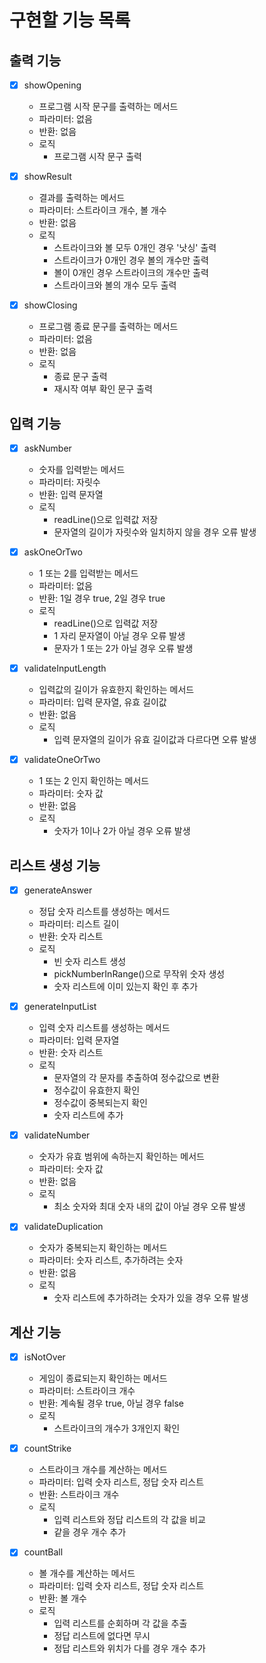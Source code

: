 # 구현할 기능 목록

## 출력 기능

- [x] showOpening
    - 프로그램 시작 문구를 출력하는 메서드
    - 파라미터: 없음
    - 반환: 없음
    - 로직
        - 프로그램 시작 문구 출력


- [x] showResult
    - 결과를 출력하는 메서드
    - 파라미터: 스트라이크 개수, 볼 개수
    - 반환: 없음
    - 로직
        - 스트라이크와 볼 모두 0개인 경우 '낫싱' 출력
        - 스트라이크가 0개인 경우 볼의 개수만 출력
        - 볼이 0개인 경우 스트라이크의 개수만 출력
        - 스트라이크와 볼의 개수 모두 출력


- [x] showClosing
    - 프로그램 종료 문구를 출력하는 메서드
    - 파라미터: 없음
    - 반환: 없음
    - 로직
        - 종료 문구 출력
        - 재시작 여부 확인 문구 출력

## 입력 기능

- [x] askNumber
    - 숫자를 입력받는 메서드
    - 파라미터: 자릿수
    - 반환: 입력 문자열
    - 로직
        - readLine()으로 입력값 저장
        - 문자열의 길이가 자릿수와 일치하지 않을 경우 오류 발생


- [x] askOneOrTwo
    - 1 또는 2를 입력받는 메서드
    - 파라미터: 없음
    - 반환: 1일 경우 true, 2일 경우 true
    - 로직
        - readLine()으로 입력값 저장
        - 1 자리 문자열이 아닐 경우 오류 발생
        - 문자가 1 또는 2가 아닐 경우 오류 발생


- [x] validateInputLength
    - 입력값의 길이가 유효한지 확인하는 메서드
    - 파라미터: 입력 문자열, 유효 길이값
    - 반환: 없음
    - 로직
        - 입력 문자열의 길이가 유효 길이값과 다르다면 오류 발생


- [x] validateOneOrTwo
    - 1 또는 2 인지 확인하는 메서드
    - 파라미터: 숫자 값
    - 반환: 없음
    - 로직
        - 숫자가 1이나 2가 아닐 경우 오류 발생

## 리스트 생성 기능

- [x] generateAnswer
    - 정답 숫자 리스트를 생성하는 메서드
    - 파라미터: 리스트 길이
    - 반환: 숫자 리스트
    - 로직
        - 빈 숫자 리스트 생성
        - pickNumberInRange()으로 무작위 숫자 생성
        - 숫자 리스트에 이미 있는지 확인 후 추가


- [x] generateInputList
    - 입력 숫자 리스트를 생성하는 메서드
    - 파라미터: 입력 문자열
    - 반환: 숫자 리스트
    - 로직
        - 문자열의 각 문자를 추출하여 정수값으로 변환
        - 정수값이 유효한지 확인
        - 정수값이 중복되는지 확인
        - 숫자 리스트에 추가


- [x] validateNumber
    - 숫자가 유효 범위에 속하는지 확인하는 메서드
    - 파라미터: 숫자 값
    - 반환: 없음
    - 로직
        - 최소 숫자와 최대 숫자 내의 값이 아닐 경우 오류 발생


- [x] validateDuplication
    - 숫자가 중복되는지 확인하는 메서드
    - 파라미터: 숫자 리스트, 추가하려는 숫자
    - 반환: 없음
    - 로직
        - 숫자 리스트에 추가하려는 숫자가 있을 경우 오류 발생

## 계산 기능

- [x] isNotOver
    - 게임이 종료되는지 확인하는 메서드
    - 파라미터: 스트라이크 개수
    - 반환: 계속될 경우 true, 아닐 경우 false
    - 로직
        - 스트라이크의 개수가 3개인지 확인

- [x] countStrike
    - 스트라이크 개수를 계산하는 메서드
    - 파라미터: 입력 숫자 리스트, 정답 숫자 리스트
    - 반환: 스트라이크 개수
    - 로직
        - 입력 리스트와 정답 리스트의 각 값을 비교
        - 같을 경우 개수 추가


- [x] countBall
    - 볼 개수를 계산하는 메서드
    - 파라미터: 입력 숫자 리스트, 정답 숫자 리스트
    - 반환: 볼 개수
    - 로직
        - 입력 리스트를 순회하며 각 값을 추출
        - 정답 리스트에 없다면 무시
        - 정답 리스트와 위치가 다를 경우 개수 추가